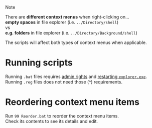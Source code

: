 > [!note]
>
> There are **different context menus** when right-clicking on...\
> **empty spaces** in file explorer (i.e. `../Directory/shell`)\
> vs\
> **e.g. folders** in file explorer (i.e. `../Directory/Background/shell`)
>
> The scripts will affect both types of context menus when applicable.

# Running scripts

Running `.bat` files requires <u>admin rights</u> and <u>restarting `explorer.exe`</u>.\
Running `.reg` files does not need those (^) requirements.

# Reordering context menu items

Run `99 Reorder.bat` to reorder the context menu items.\
Check its contents to see its details and edit.
